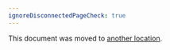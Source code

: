 ```yaml
---
ignoreDisconnectedPageCheck: true
---
```


This document was moved to [another location](../../team/product-dev/retrospectives/3_8.md).
